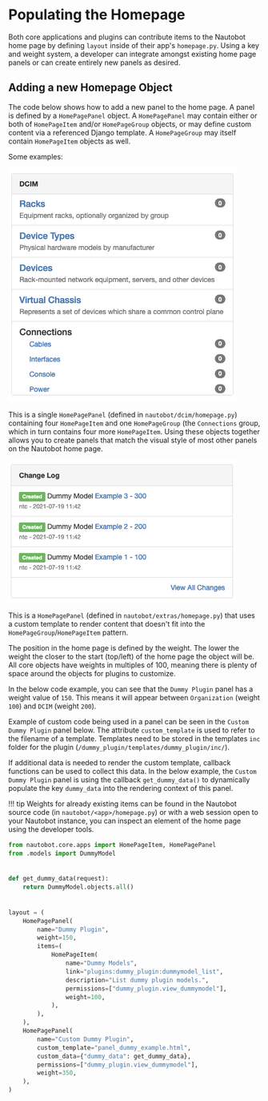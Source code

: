 # Populating the Homepage

Both core applications and plugins can contribute items to the Nautobot home page by defining `layout` inside of their app's `homepage.py`. Using a key and weight system, a developer can integrate amongst existing home page panels or can create entirely new panels as desired.

## Adding a new Homepage Object

The code below shows how to add a new panel to the home page. A panel is defined by a `HomePagePanel` object. A `HomePagePanel` may contain either or both of `HomePageItem` and/or `HomePageGroup` objects, or may define custom content via a referenced Django template. A `HomePageGroup` may itself contain `HomePageItem` objects as well.

Some examples:

![DCIM Panel](../media/development/homepage_dcim_panel.png "DCIM Panel")

This is a single `HomePagePanel` (defined in `nautobot/dcim/homepage.py`) containing four `HomePageItem` and one `HomePageGroup` (the `Connections` group, which in turn contains four more `HomePageItem`. Using these objects together allows you to create panels that match the visual style of most other panels on the Nautobot home page.

![Changelog Panel](../media/development/homepage_changelog_panel.png "Changelog Panel")

This is a `HomePagePanel` (defined in `nautobot/extras/homepage.py`) that uses a custom template to render content that doesn't fit into the `HomePageGroup`/`HomePageItem` pattern.

The position in the home page is defined by the weight. The lower the weight the closer to the start (top/left) of the home page the object will be. All core objects have weights in multiples of 100, meaning there is plenty of space around the objects for plugins to customize.

In the below code example, you can see that the `Dummy Plugin` panel has a weight value of `150`. This means it will appear between `Organization` (weight `100`) and `DCIM` (weight `200`).

Example of custom code being used in a panel can be seen in the `Custom Dummy Plugin` panel below. The attribute `custom_template` is used to refer to the filename of a template. Templates need to be stored in the templates `inc` folder for the plugin (`/dummy_plugin/templates/dummy_plugin/inc/`).

If additional data is needed to render the custom template, callback functions can be used to collect this data. In the below example, the `Custom Dummy Plugin` panel is using the callback `get_dummy_data()` to dynamically populate the key `dummy_data` into the rendering context of this panel.

!!! tip
    Weights for already existing items can be found in the Nautobot source code (in `nautobot/<app>/homepage.py`) or with a web session open to your Nautobot instance, you can inspect an element of the home page using the developer tools.

``` python
from nautobot.core.apps import HomePageItem, HomePagePanel
from .models import DummyModel


def get_dummy_data(request):
    return DummyModel.objects.all()


layout = (
    HomePagePanel(
        name="Dummy Plugin",
        weight=150,
        items=(
            HomePageItem(
                name="Dummy Models",
                link="plugins:dummy_plugin:dummymodel_list",
                description="List dummy plugin models.",
                permissions=["dummy_plugin.view_dummymodel"],
                weight=100,
            ),
        ),
    ),
    HomePagePanel(
        name="Custom Dummy Plugin",
        custom_template="panel_dummy_example.html",
        custom_data={"dummy_data": get_dummy_data},
        permissions=["dummy_plugin.view_dummymodel"],
        weight=350,
    ),
)
```

